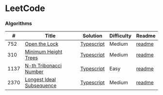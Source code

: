 
LeetCode
========

### Algorithms


| # | Title | Solution | Difficulty | Readme |
|---| ----- | -------- | ---------- | ------ |
|752|[Open the Lock](https://leetcode.com/problems/open-the-lock/description/) | [Typescript](./algorithms/752-open-the-lock/752-open-the-lock.ts)|Medium| [readme](./algorithms/752-open-the-lock/readme.md) |
|310|[Minimum Height Trees](https://leetcode.com/problems/minimum-height-trees/) | [Typescript](./algorithms/310-minimum-heigt-trees/310-minimum-height-trees.ts)|Medium| [readme](./algorithms/310-minimum-heigt-trees/readme.md) |
|1137|[N-th Tribonacci Number](https://leetcode.com/problems/n-th-tribonacci-number)|[Typescript](./algorithms/1137-N-th-Tribonacci-Number/1137-N-th-Tribonacci-Number.ts)|Easy|[readme](./algorithms/1137-N-th-Tribonacci-Number/readme.md) |
|2370|[Longest Ideal Subsequence](https://leetcode.com/problems/longest-ideal-subsequence/)|[Typescript](/algorithms/2370-Longest-Ideal-Subsequence/2370-Longest-Ideal-Subsequence.ts)|Medium|[readme](./algorithms/2370-Longest-Ideal-Subsequence/readme.md) |

